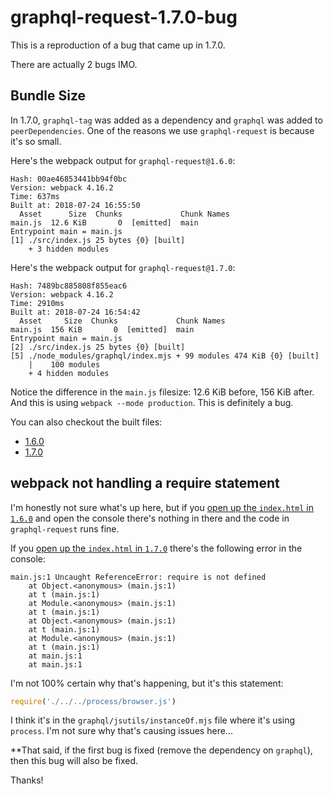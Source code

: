 # graphql-request-1.7.0-bug

This is a reproduction of a bug that came up in 1.7.0.

There are actually 2 bugs IMO.

## Bundle Size

In 1.7.0, `graphql-tag` was added as a dependency and `graphql` was added to
`peerDependencies`. One of the reasons we use `graphql-request` is because it's
so small.

Here's the webpack output for `graphql-request@1.6.0`:

```
Hash: 00ae46853441bb94f0bc
Version: webpack 4.16.2
Time: 637ms
Built at: 2018-07-24 16:55:50
  Asset      Size  Chunks             Chunk Names
main.js  12.6 KiB       0  [emitted]  main
Entrypoint main = main.js
[1] ./src/index.js 25 bytes {0} [built]
    + 3 hidden modules
```

Here's the webpack output for `graphql-request@1.7.0`:

```
Hash: 7489bc885808f855eac6
Version: webpack 4.16.2
Time: 2910ms
Built at: 2018-07-24 16:54:42
  Asset     Size  Chunks             Chunk Names
main.js  156 KiB       0  [emitted]  main
Entrypoint main = main.js
[2] ./src/index.js 25 bytes {0} [built]
[5] ./node_modules/graphql/index.mjs + 99 modules 474 KiB {0} [built]
    |    100 modules
    + 4 hidden modules
```

Notice the difference in the `main.js` filesize: 12.6 KiB before, 156 KiB after.
And this is using `webpack --mode production`. This is definitely a bug.

You can also checkout the built files:

- [1.6.0](https://github.com/kentcdodds/graphql-request-1.7.0-bug/blob/master/1.6.0/dist/main.js)
- [1.7.0](https://github.com/kentcdodds/graphql-request-1.7.0-bug/blob/master/1.7.0/dist/main.js)

## webpack not handling a require statement

I'm honestly not sure what's up here, but if you
[open up the `index.html` in `1.6.0`](https://rawgit.com/kentcdodds/graphql-request-1.7.0-bug/master/1.6.0/index.html)
and open the console there's nothing in there and the code in `graphql-request`
runs fine.

If you
[open up the `index.html` in `1.7.0`](https://rawgit.com/kentcdodds/graphql-request-1.7.0-bug/master/1.7.0/index.html)
there's the following error in the console:

```
main.js:1 Uncaught ReferenceError: require is not defined
    at Object.<anonymous> (main.js:1)
    at t (main.js:1)
    at Module.<anonymous> (main.js:1)
    at t (main.js:1)
    at Object.<anonymous> (main.js:1)
    at t (main.js:1)
    at Module.<anonymous> (main.js:1)
    at t (main.js:1)
    at main.js:1
    at main.js:1
```

I'm not 100% certain why that's happening, but it's this statement:

```javascript
require('./../../process/browser.js')
```

I think it's in the `graphql/jsutils/instanceOf.mjs` file where it's using
`process`. I'm not sure why that's causing issues here...

\*\*That said, if the first bug is fixed (remove the dependency on `graphql`),
then this bug will also be fixed.

Thanks!
